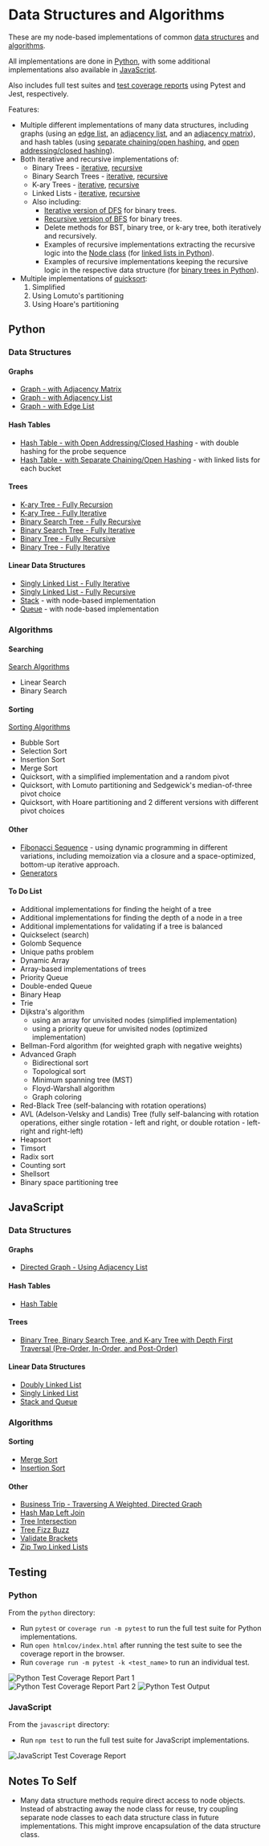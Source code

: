# Data Structures and Algorithms

These are my node-based implementations of common [data structures](#data-structures) and [algorithms](#algorithms).

All implementations are done in [Python](#python), with some additional implementations also available in [JavaScript](#javascript).

Also includes full test suites and [test coverage reports](#testing) using Pytest and Jest, respectively.

Features:

- Multiple different implementations of many data structures, including graphs (using an [edge list](python/data_structures/graph_with_edge_list.py), an [adjacency list](python/data_structures/graph_with_adjacency_list.py), and an [adjacency matrix](python/data_structures/graph_with_adjacency_matrix.py)), and hash tables (using [separate chaining/open hashing](python/data_structures/hash_table_with_separate_chaining.py), and [open addressing/closed hashing](python/data_structures/hash_table_with_open_addressing.py)).
- Both iterative and recursive implementations of:
  - Binary Trees - [iterative](python/data_structures/binary_tree_with_iteration.py), [recursive](python/data_structures/binary_tree_with_recursion.py)
  - Binary Search Trees - [iterative](python/data_structures/binary_search_tree_with_iteration.py), [recursive](python/data_structures/binary_search_tree_with_recursion.py)
  - K-ary Trees - [iterative](python/data_structures/k_ary_tree_with_iteration.py), [recursive](python/data_structures/k_ary_tree_with_recursion.py)
  - Linked Lists - [iterative](python/data_structures/linked_list_with_iteration.py), [recursive](python/data_structures/linked_list_with_recursion.py)
  - Also including:
    - [Iterative version of DFS](python/data_structures/binary_tree_with_iteration.py) for binary trees.
    - [Recursive version of BFS](python/data_structures/binary_tree_with_recursion.py) for binary trees.
    - Delete methods for BST, binary tree, or k-ary tree, both iteratively and recursively.
    - Examples of recursive implementations extracting the recursive logic into the [Node class](python/data_structures/node.py) (for [linked lists in Python](python/data_structures/linked_list_with_recursion.py)).
    - Examples of recursive implementations keeping the recursive logic in the respective data structure (for [binary trees in Python](python/data_structures/binary_tree_with_recursion.py)).
- Multiple implementations of [quicksort](python/algorithms/sorting.py):
  1) Simplified
  2) Using Lomuto's partitioning
  3) Using Hoare's partitioning

## Python

### Data Structures

#### Graphs

- [Graph - with Adjacency Matrix](python/data_structures/graph_with_adjacency_matrix.py)
- [Graph - with Adjacency List](python/data_structures/graph_with_adjacency_list.py)
- [Graph - with Edge List](python/data_structures/graph_with_edge_list.py)

#### Hash Tables

- [Hash Table - with Open Addressing/Closed Hashing](python/data_structures/hash_table_with_open_addressing.py) - with double hashing for the probe sequence
- [Hash Table - with Separate Chaining/Open Hashing](python/data_structures/hash_table_with_separate_chaining.py) - with linked lists for each bucket

#### Trees

- [K-ary Tree - Fully Recursion](python/data_structures/k_ary_tree_with_recursion.py)
- [K-ary Tree - Fully Iterative](python/data_structures/k_ary_tree_with_iteration.py)
- [Binary Search Tree - Fully Recursive](python/data_structures/binary_search_tree_with_recursion.py)
- [Binary Search Tree - Fully Iterative](python/data_structures/binary_search_tree_with_iteration.py)
- [Binary Tree - Fully Recursive](python/data_structures/binary_tree_with_recursion.py)
- [Binary Tree - Fully Iterative](python/data_structures/binary_tree_with_iteration.py)

#### Linear Data Structures

- [Singly Linked List - Fully Iterative](python/data_structures/linked_list_with_iteration.py)
- [Singly Linked List - Fully Recursive](python/data_structures/linked_list_with_recursion.py)
- [Stack](python/data_structures/stack.py) - with node-based implementation
- [Queue](python/data_structures/queue.py) - with node-based implementation

### Algorithms

#### Searching

[Search Algorithms](python/algorithms/search.py)

- Linear Search
- Binary Search

#### Sorting

[Sorting Algorithms](python/algorithms/sorting.py)

- Bubble Sort
- Selection Sort
- Insertion Sort
- Merge Sort
- Quicksort, with a simplified implementation and a random pivot
- Quicksort, with Lomuto partitioning and Sedgewick's median-of-three pivot choice
- Quicksort, with Hoare partitioning and 2 different versions with different pivot choices

#### Other

- [Fibonacci Sequence](python/algorithms/fibonacci.py) - using dynamic programming in different variations, including memoization via a closure and a space-optimized, bottom-up iterative approach.
- [Generators](python/algorithms/generator.py)

#### To Do List

- Additional implementations for finding the height of a tree
- Additional implementations for finding the depth of a node in a tree
- Additional implementations for validating if a tree is balanced
- Quickselect (search)
- Golomb Sequence
- Unique paths problem
- Dynamic Array
- Array-based implementations of trees
- Priority Queue
- Double-ended Queue
- Binary Heap
- Trie
- Dijkstra's algorithm
  - using an array for unvisited nodes (simplified implementation)
  - using a priority queue for unvisited nodes (optimized implementation)
- Bellman-Ford algorithm (for weighted graph with negative weights)
- Advanced Graph
  - Bidirectional sort
  - Topological sort
  - Minimum spanning tree (MST)
  - Floyd-Warshall algorithm
  - Graph coloring
- Red-Black Tree (self-balancing with rotation operations)
- AVL (Adelson-Velsky and Landis) Tree (fully self-balancing with rotation operations, either single rotation - left and right, or double rotation - left-right and right-left)
- Heapsort
- Timsort
- Radix sort
- Counting sort
- Shellsort
- Binary space partitioning tree

## JavaScript

### Data Structures

#### Graphs

- [Directed Graph - Using Adjacency List](javascript/graph/README.md)

#### Hash Tables

- [Hash Table](javascript/hash-table/README.md)

#### Trees

- [Binary Tree, Binary Search Tree, and K-ary Tree with Depth First Traversal (Pre-Order, In-Order, and Post-Order)](javascript/binary-tree-and-bst/README.md)

#### Linear Data Structures

- [Doubly Linked List](javascript/doubly-linked-list/README.md)
- [Singly Linked List](javascript/singly-linked-list/README.md)
- [Stack and Queue](javascript/stack-and-queue/README.md)

### Algorithms

#### Sorting

- [Merge Sort](javascript/merge-sort/README.md)
- [Insertion Sort](javascript/insertion-sort/README.md)

#### Other

- [Business Trip - Traversing A Weighted, Directed Graph](javascript/graph-business-trip/README.md)
- [Hash Map Left Join](javascript/hashmap-left-join/README.md)
- [Tree Intersection](javascript/tree-intersection/README.md)
- [Tree Fizz Buzz](javascript/tree-fizz-buzz/README.md)
- [Validate Brackets](javascript/stack-queue-brackets/README.md)
- [Zip Two Linked Lists](javascript/linked-list-zip/README.md)

## Testing

### Python

From the `python` directory:

- Run `pytest` or `coverage run -m pytest` to run the full test suite for Python implementations.
- Run `open htmlcov/index.html` after running the test suite to see the coverage report in the browser.
- Run `coverage run -m pytest -k <test_name>` to run an individual test.

![Python Test Coverage Report Part 1](python-test-coverage1.png)
![Python Test Coverage Report Part 2](python-test-coverage2.png)
![Python Test Output](python-test-output.png)

### JavaScript

From the `javascript` directory:

- Run `npm test` to run the full test suite for JavaScript implementations.

![JavaScript Test Coverage Report](javascript-test-coverage.png)

## Notes To Self

- Many data structure methods require direct access to node objects. Instead of abstracting away the node class for reuse, try coupling separate node classes to each data structure class in future implementations. This might improve encapsulation of the data structure class.
